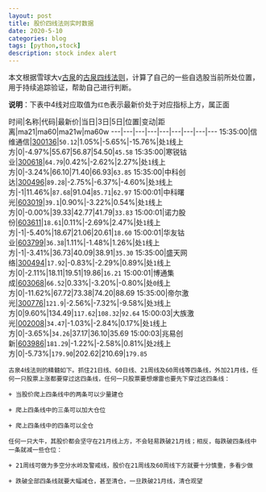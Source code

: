```yaml
---
layout: post
title: 股价四线法则实时数据
date: 2020-5-10
categories: blog
tags: [python,stock]
description: stock index alert
---
```



本文根据雪球大v[古泉](https://xueqiu.com/u/7148646888)的[古泉四线法则](https://xueqiu.com/7148646888/130498192)，计算了自己的一些自选股当前所处位置，用于持续追踪验证，帮助自己进行判断。

**说明**：下表中4线对应取值为`红色`表示最新价处于对应指标上方，属正面

时间|名称|代码|最新价|当日|3日|5日|位置|变动|距离|ma21|ma60|ma21w|ma60w
---|---|---|---|---|---|---|---|---
15:35:00|信维通信|[300136](https://xueqiu.com/S/SZ300136)|`50.12`|1.05%|-5.65%|-15.76%|处`1`线上方|0|-4.97%|55.67|56.87|54.50|`45.58`
15:35:00|寒锐钴业|[300618](https://xueqiu.com/S/SZ300618)|`64.79`|0.42%|-2.62%|2.27%|处`1`线上方|0|-3.24%|66.10|71.40|66.93|`63.85`
15:35:00|中科创达|[300496](https://xueqiu.com/S/SZ300496)|`89.28`|-2.75%|-6.37%|-4.60%|处`3`线上方|-1|11.46%|`87.68`|91.04|`85.71`|`62.97`
15:00:01|中科曙光|[603019](https://xueqiu.com/S/SH603019)|`39.1`|0.90%|-3.22%|0.54%|处`1`线上方|0|-0.00%|39.33|42.77|41.79|`33.83`
15:00:01|诺力股份|[603611](https://xueqiu.com/S/SH603611)|`18.61`|0.11%|-2.69%|2.47%|处`1`线上方|-1|-5.40%|18.67|21.06|20.61|`18.60`
15:00:01|华友钴业|[603799](https://xueqiu.com/S/SH603799)|`36.38`|1.11%|-1.48%|1.26%|处`1`线上方|-1|-3.41%|36.73|40.09|38.91|`35.30`
15:35:00|盛天网络|[300494](https://xueqiu.com/S/SZ300494)|`17.92`|-0.83%|-2.29%|0.89%|处`1`线上方|0|-2.11%|18.11|19.51|19.86|`16.21`
15:00:01|博通集成|[603068](https://xueqiu.com/S/SH603068)|`66.52`|0.33%|-3.20%|-0.80%|处`0`线上方|0|-11.62%|67.72|73.38|74.20|88.69
15:35:00|帝尔激光|[300776](https://xueqiu.com/S/SZ300776)|`121.9`|-2.56%|-7.32%|-9.58%|处`3`线上方|0|9.60%|134.49|`117.62`|`108.32`|`92.64`
15:00:03|大族激光|[002008](https://xueqiu.com/S/SZ002008)|`34.47`|-1.03%|-2.84%|0.17%|处`1`线上方|0|-3.65%|`34.26`|37.17|36.10|35.69
15:00:03|兆易创新|[603986](https://xueqiu.com/S/SH603986)|`181.29`|-1.22%|-2.58%|0.81%|处`2`线上方|0|-5.73%|`179.90`|202.62|210.69|`179.85`

```
古泉4线法则的精髓如下。抓住21日线、60日线、21周线及60周线等四条线，外加21月线，任何一只股票上涨都要穿过这四条线，任何一只股票要想爆雷也要先下穿过这四条线：

+ 当股价爬上四条线中的两条可以少量建仓

+ 爬上四条线中的三条可以加大仓位

+ 爬上四条线中的四条可以全仓

任何一只大牛，其股价都会坚守在21月线上方，不会轻易跌破21月线；相反，每跌破四条线中一条就减一些仓位：

+ 21周线可做为多空分水岭及警戒线，股价在21周线及60周线下方就要十分慎重，多看少做

+ 跌破全部四条线就要大幅减仓，甚至清仓，一旦跌破21月线，清仓观望
```